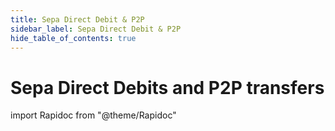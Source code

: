 ```yaml
---
title: Sepa Direct Debit & P2P
sidebar_label: Sepa Direct Debit & P2P
hide_table_of_contents: true
---
```


# Sepa Direct Debits and P2P transfers

import Rapidoc from "@theme/Rapidoc"

<Rapidoc apiUrl="/v1.1/Transfers.Bib" isRelative="true">
</Rapidoc>
